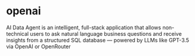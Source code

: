 # openai
AI Data Agent is an intelligent, full-stack application that allows non-technical users to ask natural language business questions and receive insights from a structured SQL database — powered by LLMs like GPT-3.5 via OpenAI or OpenRouter
